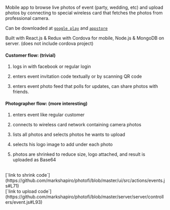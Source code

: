 Mobile app to browse live photos of event (party, wedding, etc) and upload photos by connecting to special wireless card that fetches the photos from professional camera.

Can be downloaded at [`google play`](https://play.google.com/store/apps/details?id=com.photofi.app)
and [`appstore`](https://itunes.apple.com/us/app/photofi/id1200587486?mt=8)

Built with React.js & Redux with Cordova for mobile, Node.js & MongoDB on server. (does not include cordova project)

#### Customer flow: (trivial)

1) logs in with facebook or regular login

2) enters event invitation code textually or by scanning QR code

3) enters event photo feed that polls for updates, can share photos with friends.

#### Photographer flow: (more interesting)

1) enters event like regular customer

2) connects to wireless card network containing camera photos

3) lists all photos and selects photos he wants to upload

4) selects his logo image to add under each photo

5) photos are shrinked to reduce size, logo attached, and result is uploaded as Base64
<br/>
[`link to shrink code`](https://github.com/markshapiro/photofi/blob/master/ui/src/actions/events.js#L71)
<br/>
[`link to upload code`](https://github.com/markshapiro/photofi/blob/master/server/server/controllers/event.js#L93)
